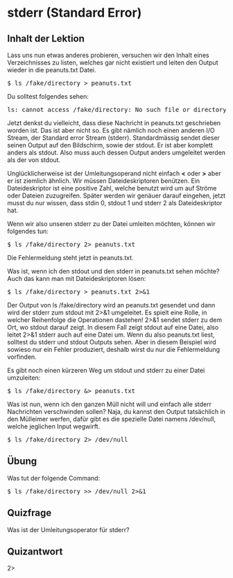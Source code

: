 # stderr (Standard Error)

## Inhalt der Lektion

Lass uns nun etwas anderes probieren, versuchen wir den Inhalt eines Verzeichnisses zu listen, welches gar nicht existiert und leiten den Output wieder in die peanuts.txt Datei.

<pre>$ ls /fake/directory > peanuts.txt </pre>

Du solltest folgendes sehen:

<pre>ls: cannot access /fake/directory: No such file or directory</pre>

Jetzt denkst du vielleicht, dass diese Nachricht in peanuts.txt geschrieben worden ist. Das ist aber nicht so. Es gibt nämlich noch einen anderen I/O Stream, der Standard error Stream (stderr). Standardmässig sendet dieser seinen Output auf den Bildschirm, sowie der stdout. Er ist aber komplett anders als stdout. Also muss auch dessen Output anders umgeleitet werden als der von stdout.

Unglücklicherweise ist der Umleitungsoperand nicht einfach <b>&lt;</b> oder <b>&gt;</b> aber er ist ziemlich ähnlich. Wir müssen Dateideskriptoren benützen. Ein Dateideskriptor ist eine positive Zahl, welche benutzt wird um auf Ströme oder Dateien zuzugreifen. Später werden wir genäuer darauf eingehen, jetzt musst du nur wissen, dass stdin 0, stdout 1 und stderr 2 als Dateideskriptor hat.

Wenn wir also unseren stderr zu der Datei umleiten möchten, können wir folgendes tun:

<pre>$ ls /fake/directory 2> peanuts.txt</pre>

Die Fehlermeldung steht jetzt in peanuts.txt.

Was ist, wenn ich den stdout und den stderr in peanuts.txt sehen möchte? Auch das kann man mit Dateideskriptoren lösen:

<pre>$ ls /fake/directory > peanuts.txt 2>&1</pre>

Der Output von ls /fake/directory wird an peanuts.txt gesendet und dann wird der stderr zum stdout mit 2>&1 umgeleitet. Es spielt eine Rolle, in welcher Reihenfolge die Operationen dastehen! 2>&1 sendet stderr zu dem Ort, wo stdout darauf zeigt. In diesem Fall zeigt stdout auf eine Datei, also leitet 2>&1 stderr auch auf eine Datei um. Wenn du also peanuts.txt liest, solltest du stderr und stdout Outputs sehen. Aber in diesem Beispiel wird sowieso nur ein Fehler produziert, deshalb wirst du nur die Fehlermeldung vorfinden.

Es gibt noch einen kürzeren Weg um stdout und stderr zu einer Datei umzuleiten:

<pre>$ ls /fake/directory &> peanuts.txt</pre>

Was ist nun, wenn ich den ganzen Müll nicht will und einfach alle stderr Nachrichten verschwinden sollen? Naja, du kannst den Output tatsächlich in den Mülleimer werfen, dafür gibt es die spezielle Datei namens /dev/null, welche jeglichen Input wegwirft.

<pre>$ ls /fake/directory 2> /dev/null</pre>

## Übung

Was tut der folgende Command:

<pre>$ ls /fake/directory >> /dev/null 2>&1</pre>

## Quizfrage

Was ist der Umleitungsoperator für stderr?

## Quizantwort

2>
